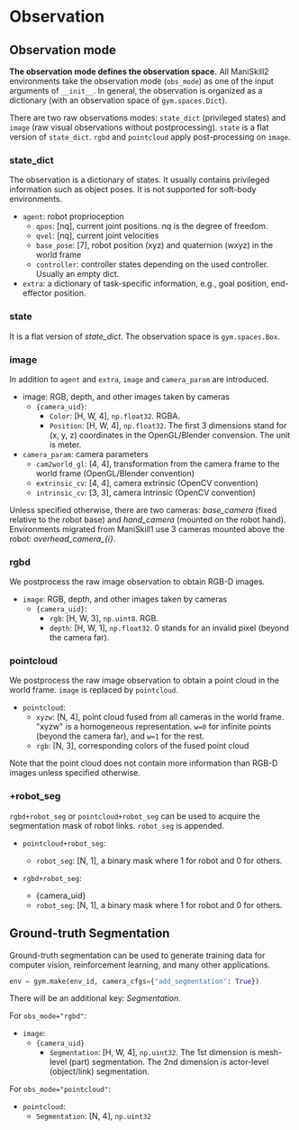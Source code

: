 # Observation

## Observation mode

**The observation mode defines the observation space.**
All ManiSkill2 environments take the observation mode (`obs_mode`) as one of the input arguments of `__init__`.
In general, the observation is organized as a dictionary (with an observation space of `gym.spaces.Dict`).

There are two raw observations modes: `state_dict` (privileged states) and `image` (raw visual observations without postprocessing). `state` is a flat version of `state_dict`. `rgbd` and `pointcloud` apply post-processing on `image`.

### state_dict

The observation is a dictionary of states. It usually contains privileged information such as object poses. It is not supported for soft-body environments.

- `agent`: robot proprioception
  - `qpos`: [nq], current joint positions. *nq* is the degree of freedom.
  - `qvel`: [nq], current joint velocities
  - `base_pose`: [7], robot position (xyz) and quaternion (wxyz) in the world frame
  - `controller`: controller states depending on the used controller. Usually an empty dict.
- `extra`: a dictionary of task-specific information, e.g., goal position, end-effector position.

### state

It is a flat version of *state_dict*. The observation space is `gym.spaces.Box`.

### image

In addition to `agent` and `extra`, `image` and `camera_param` are introduced.

- image: RGB, depth, and other images taken by cameras
  - `{camera_uid}`:
    - `Color`: [H, W, 4], `np.float32`. RGBA.
    - `Position`: [H, W, 4], `np.float32`. The first 3 dimensions stand for (x, y, z) coordinates in the OpenGL/Blender convension. The unit is meter.
- `camera_param`: camera parameters
  - `cam2world_gl`: [4, 4], transformation from the camera frame to the world frame (OpenGL/Blender convention)
  - `extrinsic_cv`: [4, 4], camera extrinsic (OpenCV convention)
  - `intrinsic_cv`: [3, 3], camera intrinsic (OpenCV convention)

Unless specified otherwise, there are two cameras: *base_camera* (fixed relative to the robot base) and *hand_camera* (mounted on the robot hand). Environments migrated from ManiSkill1 use 3 cameras mounted above the robot: *overhead_camera_{i}*.

### rgbd

We postprocess the raw image observation to obtain RGB-D images.

- `image`: RGB, depth, and other images taken by cameras
  - `{camera_uid}`:
    - `rgb`: [H, W, 3], `np.uint8`. RGB.
    - `depth`: [H, W, 1], `np.float32`. 0 stands for an invalid pixel (beyond the camera far).

### pointcloud

We postprocess the raw image observation to obtain a point cloud in the world frame. `image` is replaced by `pointcloud`.

- `pointcloud`:
  - `xyzw`: [N, 4], point cloud fused from all cameras in the world frame. "xyzw" is a homogeneous representation. `w=0` for infinite points (beyond the camera far), and `w=1` for the rest.
  - `rgb`: [N, 3], corresponding colors of the fused point cloud

Note that the point cloud does not contain more information than RGB-D images unless specified otherwise.

### +robot_seg

`rgbd+robot_seg` or `pointcloud+robot_seg`  can be used to acquire the segmentation mask of robot links. `robot_seg` is appended.

- `pointcloud+robot_seg`:
  - `robot_seg`: [N, 1], a binary mask where 1 for robot and 0 for others.

- `rgbd+robot_seg`:
  - {camera_uid}
  - `robot_seg`: [N, 1], a binary mask where 1 for robot and 0 for others.

## Ground-truth Segmentation

Ground-truth segmentation can be used to generate training data for computer vision, reinforcement learning, and many other applications.

```python
env = gym.make(env_id, camera_cfgs={"add_segmentation": True})
```

There will be an additional key: *Segmentation*.

For `obs_mode="rgbd"`:

- `image`:
  - `{camera_uid}`
    - `Segmentation`: [H, W, 4], `np.uint32`. The 1st dimension is mesh-level (part) segmentation. The 2nd dimension is actor-level (object/link) segmentation.

For `obs_mode="pointcloud"`:

- `pointcloud`:
  - `Segmentation`: [N, 4], `np.uint32`
